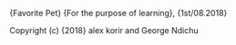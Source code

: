 {Favorite Pet}
{For the purpose of learning}, {1st/08.2018}

Copyright (c) {2018} alex korir and George Ndichu
